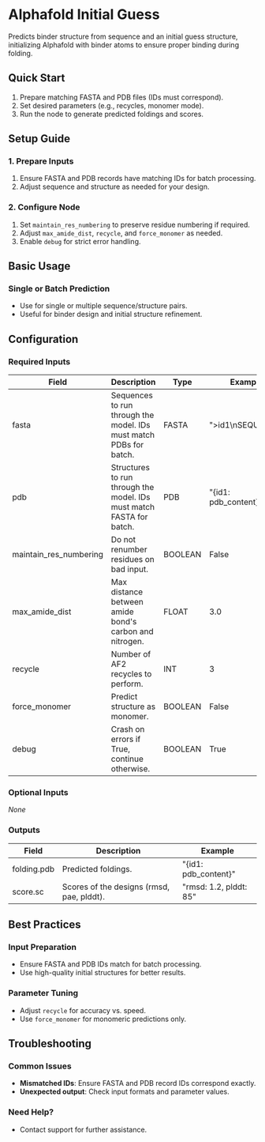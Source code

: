 # Alphafold Initial Guess

Predicts binder structure from sequence and an initial guess structure, initializing Alphafold with binder atoms to ensure proper binding during folding.

<!-- <img src="/images/nodes/biotech/protein-structure-prediction/alphafold-initial-guess.png" alt="Alphafold Initial Guess" class="rounded-lg"> -->

## Quick Start

1. Prepare matching FASTA and PDB files (IDs must correspond).
2. Set desired parameters (e.g., recycles, monomer mode).
3. Run the node to generate predicted foldings and scores.

## Setup Guide

### 1. Prepare Inputs
1. Ensure FASTA and PDB records have matching IDs for batch processing.
2. Adjust sequence and structure as needed for your design.

### 2. Configure Node
1. Set `maintain_res_numbering` to preserve residue numbering if required.
2. Adjust `max_amide_dist`, `recycle`, and `force_monomer` as needed.
3. Enable `debug` for strict error handling.

## Basic Usage

### Single or Batch Prediction
* Use for single or multiple sequence/structure pairs.
* Useful for binder design and initial structure refinement.

## Configuration

### Required Inputs
| Field                  | Description                                                                 | Type    | Example   |
|------------------------|-----------------------------------------------------------------------------|---------|-----------|
| fasta                  | Sequences to run through the model. IDs must match PDBs for batch.          | FASTA   | ">id1\nSEQUENCE" |
| pdb                    | Structures to run through the model. IDs must match FASTA for batch.        | PDB     | "{id1: pdb_content}" |
| maintain_res_numbering | Do not renumber residues on bad input.                                      | BOOLEAN | False     |
| max_amide_dist         | Max distance between amide bond's carbon and nitrogen.                      | FLOAT   | 3.0       |
| recycle                | Number of AF2 recycles to perform.                                          | INT     | 3         |
| force_monomer          | Predict structure as monomer.                                               | BOOLEAN | False     |
| debug                  | Crash on errors if True, continue otherwise.                                | BOOLEAN | True      |

### Optional Inputs
*None*

### Outputs
| Field         | Description                                 | Example                |
|---------------|---------------------------------------------|------------------------|
| folding.pdb   | Predicted foldings.                         | "{id1: pdb_content}"   |
| score.sc      | Scores of the designs (rmsd, pae, plddt).   | "rmsd: 1.2, plddt: 85" |

## Best Practices

### Input Preparation
* Ensure FASTA and PDB IDs match for batch processing.
* Use high-quality initial structures for better results.

### Parameter Tuning
* Adjust `recycle` for accuracy vs. speed.
* Use `force_monomer` for monomeric predictions only.

## Troubleshooting

### Common Issues
* **Mismatched IDs**: Ensure FASTA and PDB record IDs correspond exactly.
* **Unexpected output**: Check input formats and parameter values.

### Need Help?
* Contact support for further assistance.
